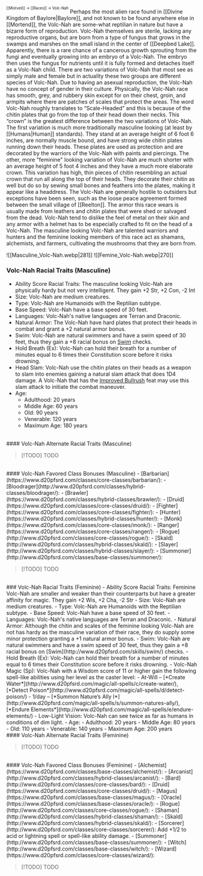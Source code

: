 <sup><sup>[[Mistveil]] → [[Races]] → Volc-Nah</sup></sup>
Perhaps the most alien race found in [[Divine Kingdom of Baylore|Baylore]], and not known to be found anywhere else in [[Mortend]], the Volc-Nah are some-what reptilian in nature but have a bizarre form of reproduction. Volc-Nah themselves are sterile, lacking any reproductive organs, but are born from a type of fungus that grows in the swamps and marshes on the small island in the center of [[Deepbed Lake]]. Apparently, there is a rare chance of a cancerous growth sprouting from the fungi and eventually growing into an embryo of a Volc-Nah. The embryo then uses the fungus for nutrients until it is fully formed and detaches itself as a Volc-Nah child. There are two variations of Volc-Nah that most see as simply male and female but in actuality these two groups are different species of Volc-Nah. Due to having an asexual reproduction, the Volc-Nah have no concept of gender in their culture. Physically, the Volc-Nah race has smooth, grey, and rubbery skin except for on their chest, groin, and armpits where there are patches of scales that protect the areas. The word Volc-Nah roughly translates to “Scale-Headed” and this is because of the chitin plates that go from the top of their head down their necks. This “crown” is the greatest difference between the two variations of Volc-Nah. The first variation is much more traditionally masculine looking (at least by [[Humans|Human]] standards). They stand at an average height of 6 foot 6 inches, are normally muscle bound, and have strong wide chitin plates running down their heads. These plates are used as protection and are decorated by the warriors of the Volc-Nah with paints and piercings. The other, more "feminine" looking variation of Volc-Nah are much shorter with an average height of 5 foot 4 inches and they have a much more elaborate crown. This variation has high, thin pieces of chitin resembling an actual crown that run all along the top of their heads. They decorate their chitin as well but do so by sewing small bones and feathers into the plates, making it appear like a headdress. The Volc-Nah are generally hostile to outsiders but exceptions have been seen, such as the loose peace agreement formed between the small village of [[Reelton]]. The armor this race wears is usually made from leathers and chitin plates that were shed or salvaged from the dead. Volc-Nah tend to dislike the feel of metal on their skin and any armor with a helmet has to be especially crafted to fit on the head of a Volc-Nah. The masculine looking Volc-Nah are talented warriors and hunters and the feminine looking members of this race act as shamans, alchemists, and farmers, cultivating the mushrooms that they are born from. 

![[Masculine_Volc-Nah.webp|281]] ![[Femine_Volc-Nah.webp|270]]

### Volc-Nah Racial Traits (Masculine)
- Ability Score Racial Traits: The masculine looking Volc-Nah are physically hardy but not very intelligent. They gain +2 Str, +2 Con, -2 Int
- Size: Volc-Nah are medium creatures.
- Type: Volc-Nah are Humanoids with the Reptilian subtype.
- Base Speed: Volc-Nah have a base speed of 30 feet.
- Languages: Volc-Nah's native languages are Terran and Draconic.
- Natural Armor: The Volc-Nah have hard plates that protect their heads in combat and grant a +2 natural armor bonus.
- Swim: Volc-Nah are natural swimmers and have a swim speed of 30 feet, thus they gain a +8 racial bonus on [Swim](http://www.d20pfsrd.com/skills/swim/) checks.
- Hold Breath (Ex): Volc-Nah can hold their breath for a number of minutes equal to 6 times their Constitution score before it risks drowning.
- Head Slam: Volc-Nah use the chitin plates on their heads as a weapon to slam into enemies gaining a natural slam attack that does 1D4 damage. A Volc-Nah that has the [Improved Bullrush](http://www.d20pfsrd.com/feats/combat-feats/improved-bull-rush-combat-final/) feat may use this slam attack to initiate the combat maneuver.
- Age:
    - Adulthood: 20 years
    - Middle Age: 60 years
    - Old: 90 years
    - Venerable: 120 years
    - Maximum Age: 180 years
<br>
#### Volc-Nah Alternate Racial Traits (Masculine)

> [!TODO] TODO
<br>
#### Volc-Nah Favored Class Bonuses (Masculine)
- [Barbarian](https://www.d20pfsrd.com/classes/core-classes/barbarian/):
- [Bloodrager](http://www.d20pfsrd.com/classes/hybrid-classes/bloodrager/):
- [Brawler](https://www.d20pfsrd.com/classes/hybrid-classes/brawler/):
- [Druid](https://www.d20pfsrd.com/classes/core-classes/druid/):
- [Fighter](https://www.d20pfsrd.com/classes/core-classes/fighter/):
- [Hunter](https://www.d20pfsrd.com/classes/hybrid-classes/hunter/):
- [Monk](https://www.d20pfsrd.com/classes/core-classes/monk/):
- [Ranger](https://www.d20pfsrd.com/classes/core-classes/ranger/):
- [Rogue](http://www.d20pfsrd.com/classes/core-classes/rogue/):
- [Skald](http://www.d20pfsrd.com/classes/hybrid-classes/skald/):
- [Slayer](http://www.d20pfsrd.com/classes/hybrid-classes/slayer/):
- [Summoner](http://www.d20pfsrd.com/classes/base-classes/summoner/):

> [!TODO] TODO
<br>
### Volc-Nah Racial Traits (Feminine)
- Ability Score Racial Traits: Feminine Volc-Nah are smaller and weaker than their counterparts but have a greater affinity for magic. They gain +2 Wis, +2 Cha, -2 Str
- Size: Volc-Nah are medium creatures.
- Type: Volc-Nah are Humanoids with the Reptilian subtype.
- Base Speed: Volc-Nah have a base speed of 30 feet.
- Languages: Volc-Nah's native languages are Terran and Draconic.
- Natural Armor: Although the chitin and scales of the feminine looking Volc-Nah are not has hardy as the masculine variation of their race, they do supply some minor protection granting a +1 natural armor bonus.
- Swim: Volc-Nah are natural swimmers and have a swim speed of 30 feet, thus they gain a +8 racial bonus on [Swim](http://www.d20pfsrd.com/skills/swim/) checks.
- Hold Breath (Ex): Volc-Nah can hold their breath for a number of minutes equal to 6 times their Constitution score before it risks drowning.
- Volc-Nah Magic (Sp): Volc-Nah with a Wisdom score of 11 or higher gain the following spell-like abilities using her level as the caster level:
    - At-Will – [*Create Water*](http://www.d20pfsrd.com/magic/all-spells/c/create-water/), [*Detect Poison*](http://www.d20pfsrd.com/magic/all-spells/d/detect-poison/)
    - 1/day – [*Summon Nature’s Ally I*](http://www.d20pfsrd.com/magic/all-spells/s/summon-natures-ally/), [*Endure Elements*](http://www.d20pfsrd.com/magic/all-spells/e/endure-elements/)
- Low-Light Vision: Volc-Nah can see twice as far as humans in conditions of dim light.
- Age:
    - Adulthood: 20 years
    - Middle Age: 80 years
    - Old: 110 years
    - Venerable: 140 years
    - Maximum Age: 200 years
<br>
#### Volc-Nah Alternate Racial Traits (Feminine)

> [!TODO] TODO
<br>
#### Volc-Nah Favored Class Bonuses (Feminine)
- [Alchemist](https://www.d20pfsrd.com/classes/base-classes/alchemist/):
- [Arcanist](http://www.d20pfsrd.com/classes/hybrid-classes/arcanist/):
- [Bard](http://www.d20pfsrd.com/classes/core-classes/bard/):
- [Druid](https://www.d20pfsrd.com/classes/core-classes/druid/):
- [Magus](https://www.d20pfsrd.com/classes/base-classes/magus/):
- [Oracle](https://www.d20pfsrd.com/classes/base-classes/oracle/):
- [Rogue](http://www.d20pfsrd.com/classes/core-classes/rogue/):
- [Shaman](http://www.d20pfsrd.com/classes/hybrid-classes/shaman/):
- [Skald](http://www.d20pfsrd.com/classes/hybrid-classes/skald/):
- [Sorcerer](http://www.d20pfsrd.com/classes/core-classes/sorcerer/): Add +1/2 to acid or lightning spell or spell-like ability damage.
- [Summoner](http://www.d20pfsrd.com/classes/base-classes/summoner/):
- [Witch](http://www.d20pfsrd.com/classes/base-classes/witch/):
- [Wizard](https://www.d20pfsrd.com/classes/core-classes/wizard/):

> [!TODO] TODO